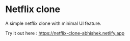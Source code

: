 # Netflix clone

A simple netflix clone with minimal UI feature.

Try it out here : https://netflix-clone-abhishek.netlify.app

